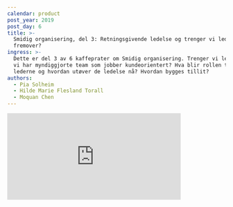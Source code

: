 ```yaml
---
calendar: product
post_year: 2019
post_day: 6
title: >-
  Smidig organisering, del 3: Retningsgivende ledelse og trenger vi ledere
  fremover?
ingress: >-
  Dette er del 3 av 6 kaffeprater om Smidig organisering. Trenger vi ledere når
  vi har myndiggjorte team som jobber kundeorientert? Hva blir rollen til
  lederne og hvordan utøver de ledelse nå? Hvordan bygges tillit?
authors:
  - Pia Solheim
  - Hilde Marie Flesland Torall
  - Moquan Chen
---
```


<iframe src="https://anchor.fm/kaffeprathosbekk/embed/episodes/--e911ho" height="200px" width="400px" frameborder="0" scrolling="no"></iframe>
